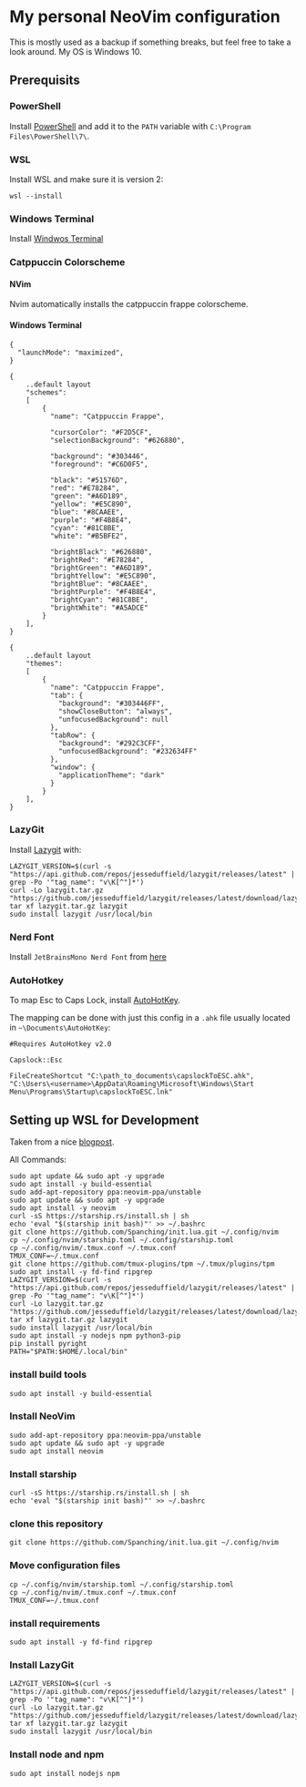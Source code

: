 
# My personal NeoVim configuration 

This is mostly used as a backup if something breaks, but feel free to take a look around. My OS is Windows 10.

## Prerequisits

### PowerShell

Install [PowerShell](https://learn.microsoft.com/en-us/powershell/scripting/install/installing-powershell-on-windows?view=powershell-7.3) and add it to the ```PATH``` variable with ```C:\Program Files\PowerShell\7\```.

### WSL 

Install WSL and make sure it is version 2:

```pwsh
wsl --install
```

### Windows Terminal 

Install [Windwos Terminal](https://apps.microsoft.com/store/detail/windows-terminal/9N0DX20HK701)

### Catppuccin Colorscheme

#### NVim 

Nvim automatically installs the catppuccin frappe colorscheme.

#### Windows Terminal 

```
{
  "launchMode": "maximized",
}
```

```
{
    ..default layout
    "schemes":
    [
        {
          "name": "Catppuccin Frappe",

          "cursorColor": "#F2D5CF",
          "selectionBackground": "#626880",

          "background": "#303446",
          "foreground": "#C6D0F5",

          "black": "#51576D",
          "red": "#E78284",
          "green": "#A6D189",
          "yellow": "#E5C890",
          "blue": "#8CAAEE",
          "purple": "#F4B8E4",
          "cyan": "#81C8BE",
          "white": "#B5BFE2",

          "brightBlack": "#626880",
          "brightRed": "#E78284",
          "brightGreen": "#A6D189",
          "brightYellow": "#E5C890",
          "brightBlue": "#8CAAEE",
          "brightPurple": "#F4B8E4",
          "brightCyan": "#81C8BE",
          "brightWhite": "#A5ADCE"
        }
    ],
}
```

```
{
    ..default layout
    "themes":
    [
        {
          "name": "Catppuccin Frappe",
          "tab": {
            "background": "#303446FF",
            "showCloseButton": "always",
            "unfocusedBackground": null
          },
          "tabRow": {
            "background": "#292C3CFF",
            "unfocusedBackground": "#232634FF"
          },
          "window": {
            "applicationTheme": "dark"
          }
        }
    ],
}
```

### LazyGit

Install [Lazygit](https://github.com/jesseduffield/lazygit) with: 

```
LAZYGIT_VERSION=$(curl -s "https://api.github.com/repos/jesseduffield/lazygit/releases/latest" | grep -Po '"tag_name": "v\K[^"]*')
curl -Lo lazygit.tar.gz "https://github.com/jesseduffield/lazygit/releases/latest/download/lazygit_${LAZYGIT_VERSION}_Linux_x86_64.tar.gz"
tar xf lazygit.tar.gz lazygit
sudo install lazygit /usr/local/bin
```

### Nerd Font

Install `JetBrainsMono Nerd Font` from [here](https://www.nerdfonts.com/)

### AutoHotkey

To map Esc to Caps Lock, install [AutoHotKey](https://www.autohotkey.com/).

The mapping can be done with just this config in a ```.ahk``` file usually located in ```~\Documents\AutoHotKey```:

```
#Requires AutoHotkey v2.0

Capslock::Esc

FileCreateShortcut "C:\path_to_documents\capslockToESC.ahk", "C:\Users\<username>\AppData\Roaming\Microsoft\Windows\Start Menu\Programs\Startup\capslockToESC.lnk"
```

## Setting up WSL for Development

Taken from a nice [blogpost](https://dev.to/nexxeln/my-developer-workflow-using-wsl-tmux-and-neovim-55f5).

All Commands:

```
sudo apt update && sudo apt -y upgrade
sudo apt install -y build-essential
sudo add-apt-repository ppa:neovim-ppa/unstable
sudo apt update && sudo apt -y upgrade
sudo apt install -y neovim
curl -sS https://starship.rs/install.sh | sh
echo 'eval "$(starship init bash)"' >> ~/.bashrc
git clone https://github.com/Spanching/init.lua.git ~/.config/nvim
cp ~/.config/nvim/starship.toml ~/.config/starship.toml 
cp ~/.config/nvim/.tmux.conf ~/.tmux.conf 
TMUX_CONF=~/.tmux.conf
git clone https://github.com/tmux-plugins/tpm ~/.tmux/plugins/tpm
sudo apt install -y fd-find ripgrep
LAZYGIT_VERSION=$(curl -s "https://api.github.com/repos/jesseduffield/lazygit/releases/latest" | grep -Po '"tag_name": "v\K[^"]*')
curl -Lo lazygit.tar.gz "https://github.com/jesseduffield/lazygit/releases/latest/download/lazygit_${LAZYGIT_VERSION}_Linux_x86_64.tar.gz"
tar xf lazygit.tar.gz lazygit
sudo install lazygit /usr/local/bin
sudo apt install -y nodejs npm python3-pip
pip install pyright
PATH="$PATH:$HOME/.local/bin"
```

### install build tools 

```
sudo apt install -y build-essential
```

### Install NeoVim 

```
sudo add-apt-repository ppa:neovim-ppa/unstable
sudo apt update && sudo apt -y upgrade
sudo apt install neovim
```

### Install starship 

```
curl -sS https://starship.rs/install.sh | sh
echo 'eval "$(starship init bash)"' >> ~/.bashrc
```

### clone this repository 

```
git clone https://github.com/Spanching/init.lua.git ~/.config/nvim
```
### Move configuration files 

```
cp ~/.config/nvim/starship.toml ~/.config/starship.toml 
cp ~/.config/nvim/.tmux.conf ~/.tmux.conf 
TMUX_CONF=~/.tmux.conf
```

### install requirements
```
sudo apt install -y fd-find ripgrep
```

### Install LazyGit

```
LAZYGIT_VERSION=$(curl -s "https://api.github.com/repos/jesseduffield/lazygit/releases/latest" | grep -Po '"tag_name": "v\K[^"]*')
curl -Lo lazygit.tar.gz "https://github.com/jesseduffield/lazygit/releases/latest/download/lazygit_${LAZYGIT_VERSION}_Linux_x86_64.tar.gz"
tar xf lazygit.tar.gz lazygit
sudo install lazygit /usr/local/bin
```

### Install node and npm

```
sudo apt install nodejs npm
```